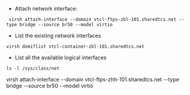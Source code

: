 - Attach network interface:
```
 virsh attach-interface --domain vtcl-ftps-zbl-101.sharedtcs.net --type bridge --source br50 --model virtio
```

- List the existing network interfaces
```
virsh domiflist vtcl-container-zbl-101.sharedtcs.net
```


- List all the available logical interfaces
```
ls -l /sys/class/net
```


 virsh attach-interface --domain vtcl-ftps-zhh-101.sharedtcs.net --type bridge --source br50 --model virtio